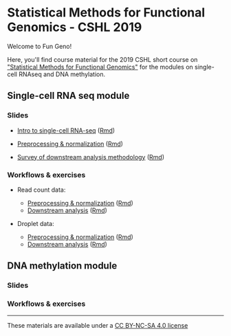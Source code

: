 # Statistical Methods for Functional Genomics - CSHL 2019

Welcome to Fun Geno!

Here, you'll find course material for the 2019 CSHL short course on ["Statistical Methods for Functional Genomics"](https://meetings.cshl.edu/courses.aspx?course=c-data&year=19) for the modules on single-cell RNAseq and DNA methylation.

## Single-cell RNA seq module

### Slides

* [Intro to single-cell RNA-seq](https://kkorthauer.org/fungeno2019/singlecell/slides/0-intro-slides.html) ([Rmd](https://kkorthauer.org/fungeno2019/singlecell/slides/0-intro-slides.Rmd))

* [Preprocessing & normalization](https://kkorthauer.org/fungeno2019/singlecell/slides/1-preprocess-slides.html) ([Rmd](https://kkorthauer.org/fungeno2019/singlecell/slides/1-preprocess-slides.Rmd))

* [Survey of downstream analysis methodology](https://kkorthauer.org/fungeno2019/singlecell/slides/2-downstream-slides.html) ([Rmd](https://kkorthauer.org/fungeno2019/singlecell/slides/2-downstream-slides.Rmd))

### Workflows & exercises

* Read count data:
  * [Preprocessing & normalization](https://kkorthauer.org/fungeno2019/singlecell/vignettes/1.1-preprocess-readcounts.html) ([Rmd](https://kkorthauer.org/fungeno2019/singlecell/vignettes/1.1-preprocess-readcounts.Rmd))
  * [Downstream analysis](https://kkorthauer.org/fungeno2019/singlecell/vignettes/2.1-downstream-readcounts.html) ([Rmd](https://kkorthauer.org/fungeno2019/singlecell/vignettes/2.1-downstream-readcounts.Rmd))
  
* Droplet data:
  * [Preprocessing & normalization](https://kkorthauer.org/fungeno2019/singlecell/vignettes/1.2-preprocess-droplet.html) ([Rmd](https://kkorthauer.org/fungeno2019/singlecell/vignettes/1.1-preprocess-readcounts.Rmd))
  * [Downstream analysis](https://kkorthauer.org/fungeno2019/singlecell/vignettes/2.2-downstream-droplet.html) ([Rmd](https://kkorthauer.org/fungeno2019/singlecell/vignettes/2.1-downstream-readcounts.Rmd))

##  DNA methylation module

### Slides

### Workflows & exercises

***
These materials are available under a [CC BY-NC-SA 4.0 license](https://creativecommons.org/licenses/by-nc-sa/4.0/)
